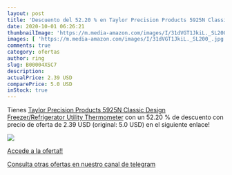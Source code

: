 ```yaml
---
layout: post
title: 'Descuento del 52.20 % en Taylor Precision Products 5925N Classic '
date: 2020-10-01 06:26:21
thumbnailImage: 'https://m.media-amazon.com/images/I/31dVGT1JkiL._SL200_.jpg'
images: [ 'https://m.media-amazon.com/images/I/31dVGT1JkiL._SL200_.jpg' ]
comments: true
category: ofertas
author: ring
slug: B00004XSC7
description:
actualPrice: 2.39 USD
comparePrice: 5.0 USD
inStock: true
---
```


Tienes [Taylor Precision Products 5925N Classic Design Freezer/Refrigerator Utility Thermometer](https://www.amazon.com/dp/B00004XSC7/?tag=redken08-20) con un 52.20 % de descuento con precio de oferta de 2.39 USD (original: 5.0 USD) en el siguiente enlace!

[![](https://m.media-amazon.com/images/I/31dVGT1JkiL._SL200_.jpg)](https://www.amazon.com/dp/B00004XSC7/?tag=redken08-20)

[Accede a la oferta!!](https://www.amazon.com/dp/B00004XSC7/?tag=redken08-20)

[Consulta otras ofertas en nuestro canal de telegram](https://t.me/s/ofertas25)
